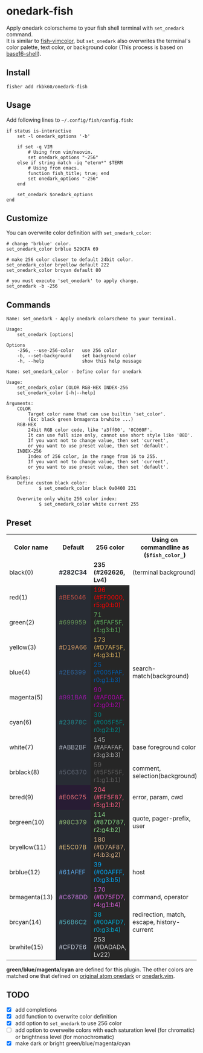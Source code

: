 # onedark-fish
Apply onedark colorscheme to your fish shell terminal with `set_onedark` command.  
It is similar to [fish-vimcolor](https://github.com/ryotako/fish-vimcolor), but `set_onedark` also overwrites the terminal's color palette, text color, or background color (This process is based on [base16-shell](https://github.com/chriskempson/base16-shell)).

## Install
```
fisher add rkbk60/onedark-fish
```

## Usage
Add following lines to `~/.config/fish/config.fish`:
```fish
if status is-interactive
    set -l onedark_options '-b'

    if set -q VIM
        # Using from vim/neovim.
        set onedark_options "-256"
    else if string match -iq "eterm*" $TERM
        # Using from emacs.
        function fish_title; true; end
        set onedark_options "-256"
    end

    set_onedark $onedark_options
end
```

## Customize
You can overwrite color definition with `set_onedark_color`:
```fish
# change 'brblue' color.
set_onedark_color brblue 529CFA 69

# make 256 color closer to default 24bit color.
set_onedark_color bryellow default 222
set_onedark_color brcyan default 80

# you must execute 'set_onedark' to apply change.
set_onedark -b -256
```

## Commands
```
Name: set_onedark - Apply onedark colorscheme to your terminal.

Usage:
    set_onedark [options]

Options
    -256, --use-256-color   use 256 color
    -b, --set-background    set background color
    -h, --help              show this help message
```

```
Name: set_onedark_color - Define color for onedark

Usage:
    set_onedark_color COLOR RGB-HEX INDEX-256
    set_onedark_color [-h|--help]

Arguments:
    COLOR
        Target color name that can use builtin 'set_color'.
        (Ex: black green brmagenta brwhite ...)
    RGB-HEX
        24bit RGB color code, like 'a3ff00', '0C060F'.
        It can use full size only, cannot use short style like '88D'.
        If you want not to change value, then set 'current',
        or you want to use preset value, then set 'default'.
    INDEX-256
        Index of 256 color, in the range from 16 to 255.
        If you want not to change value, then set 'current',
        or you want to use preset value, then set 'default'.

Examples:
    Define custom black color:
            $ set_onedark_color black 0a0400 231

    Overwrite only white 256 color index:
            $ set_onedark_color white current 255
```

## Preset
<table>
    <tr>
        <th>Color name</th>
        <th>Default</th>
        <th>256 color</th>
        <th>Using on commandline as (<code style="font-weight:bold;">$fish_color_</code>)</th>
    </tr>
    <tr>
        <td>black(0)</td>
        <td style="color:#282C34; font-weight:bold;">#282C34</td>
        <td style="color:#262626; font-weight:bold;">235 (#262626, Lv4)</td>
        <td>(terminal background)</td>
    </tr>
    <tr>
        <td>red(1)</td>
        <td style="background-color:#282C34; color:#BE5046;">#BE5046</td>
        <td style="background-color:#262626; color:#FF0000;">196 (#FF0000, r5:g0:b0)</td>
        <td></td>
    </tr>
    <tr>
        <td>green(2)</td>
        <td style="background-color:#282C34; color:#699959;">#699959</td>
        <td style="background-color:#262626; color:#5FAF5F;">71 (#5FAF5F, r1:g3:b1)</td>
        <td></td>
    </tr>
    <tr>
        <td>yellow(3)</td>
        <td style="background-color:#282C34; color:#D19A66;">#D19A66</td>
        <td style="background-color:#262626; color:#D7AF5F;">173 (#D7AF5F, r4:g3:b1)</td>
        <td></td>
    </tr>
    <tr>
        <td>blue(4)</td>
        <td style="background-color:#282C34; color:#2E6399;">#2E6399</td>
        <td style="background-color:#262626; color:#005FAF;">25 (#005FAF, r0:g1:b3)</td>
        <td>search-match(background)</td>
    </tr>
    <tr>
        <td>magenta(5)</td>
        <td style="background-color:#282C34; color:#9918A6;">#991BA6</td>
        <td style="background-color:#262626; color:#AF00AF;">90 (#AF00AF, r2:g0:b2)</td>
        <td></td>
    </tr>
    <tr>
        <td>cyan(6)</td>
        <td style="background-color:#282C34; color:#23878C;">#23878C</td>
        <td style="background-color:#262626; color:#008787;">30 (#005F5F, r0:g2:b2)</td>
        <td></td>
    </tr>
    <tr>
        <td>white(7)</td>
        <td style="background-color:#282C34; color:#ABB2BF;">#ABB2BF</td>
        <td style="background-color:#262626; color:#AFAFAF;">145 (#AFAFAF, r3:g3:b3)</td>
        <td>base foreground color</td>
    </tr>
    <tr>
        <td>brblack(8)</td>
        <td style="background-color:#282C34; color:#5C6370;">#5C6370</td>
        <td style="background-color:#262626; color:#5F5F5F;">59 (#5F5F5F, r1:g1:b1)</td>
        <td>comment, selection(background)</td>
    </tr>
    <tr>
        <td>brred(9)</td>
        <td style="background-color:#281C34; color:#E06C75;">#E06C75</td>
        <td style="background-color:#262626; color:#FF5F87;">204 (#FF5F87, r5:g1:b2)</td>
        <td>error, param, cwd</td>
    </tr>
    <tr>
        <td>brgreen(10)</td>
        <td style="background-color:#282C34; color:#98C379;">#98C379</td>
        <td style="background-color:#262626; color:#87D787;">114 (#87D787, r2:g4:b2)</td>
        <td>quote, pager-prefix, user</td>
    </tr>
    <tr>
        <td>bryellow(11)</td>
        <td style="background-color:#282C34; color:#E5C07B;">#E5C07B</td>
        <td style="background-color:#262626; color:#D7AF87;">180 (#D7AF87, r4:b3:g2)</td>
        <td></td>
    </tr>
    <tr>
        <td>brblue(12)</td>
        <td style="background-color:#282C34; color:#61AFEF;">#61AFEF</td>
        <td style="background-color:#262626; color:#00AFFF;">39 (#00AFFF, r0:g3:b5)</td>
        <td>host</td>
    </tr>
    <tr>
        <td>brmagenta(13)</td>
        <td style="background-color:#282C34; color:#C678DD;">#C678DD</td>
        <td style="background-color:#262626; color:#D75FD7;">170 (#D75FD7, r4:g1:b4)</td>
        <td>command, operator</td>
    </tr>
    <tr>
        <td>brcyan(14)</td>
        <td style="background-color:#282C34; color:#56B6C2;">#56B6C2</td>
        <td style="background-color:#262626; color:#00AFD7;">38 (#00AFD7, r0:g3:b4)</td>
        <td>redirection, match, escape, history-current</td>
    </tr>
    <tr>
        <td>brwhite(15)</td>
        <td style="background-color:#282C34; color:#CFD7E6;">#CFD7E6</td>
        <td style="background-color:#262626; color:#DADADA;">253 (#DADADA, Lv22)</td>
        <td></td>
    </tr>
</table>

**green/blue/magenta/cyan** are defined for this plugin. The other colors are matched one that defined on [original atom onedark](https://github.com/atom/one-dark-syntax) or [onedark.vim](https://github.com/joshdick/onedark.vim).

## TODO
- [x] add completions
- [x] add function to overwrite color definition
- [x] add option to `set_onedark` to use 256 color
- [ ] add option to overweite colors with each saturation level (for chromatic) or brightness level (for monochromatic)
- [x] make dark or bright green/blue/magenta/cyan
